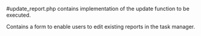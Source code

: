 #update\_report.php contains implementation of the update function to be executed.

Contains a form to enable users to edit existing reports in the task manager.